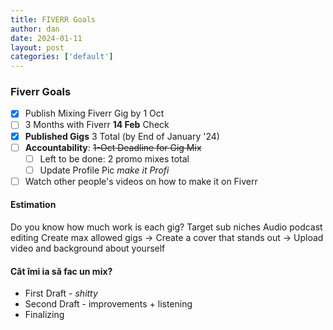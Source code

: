 ```yaml
---
title: FIVERR Goals
author: dan
date: 2024-01-11
layout: post
categories: ['default']
---
```


### Fiverr Goals
- [x] Publish Mixing Fiverr Gig by 1 Oct
- [ ] 3 Months with Fiverr **14 Feb** Check
- [x] **Published Gigs** 3 Total (by End of January '24)
- [ ] **Accountability**: ~~1-Oct Deadline for Gig Mix~~
	- [ ] Left to be done: 2 promo mixes total
	- [ ] Update Profile Pic *make it Profi*
- [ ] Watch other people's videos on how to make it on Fiverr

#### Estimation
Do you know how much work is each gig?
Target sub niches
Audio podcast editing
Create max allowed gigs
-> Create a cover that stands out
-> Upload video and background about yourself

#### Cât îmi ia să fac un mix?
- First Draft - *shitty*
- Second Draft - improvements + listening
- Finalizing